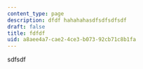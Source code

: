 ```yaml
---
content_type: page
description: dfdf hahahahasdfsdfsdfsdf
draft: false
title: fdfdf
uid: a8aee4a7-cae2-4ce3-b073-92cb71c8b1fa
---
```

sdfsdf